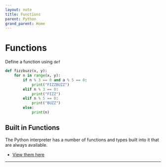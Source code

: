 ```yaml
---
layout: note
title: Functions
parent: Python
grand_parent: Home
---
```


# Functions

Define a function using `def`

```py
def fizzbuzz(x, y):
    for n in range(x, y):
        if n % 3 == 0 and a % 5 == 0:
            print("FIZZBUZZ")
        elif n % 3 == 0:
            print("FIZZ")
        elif n % 5 == 0:
            print("BUZZ")
        else:
            print(n)
```

## Built in Functions

The Python interpreter has a number of functions and types built into it that are always available.

- [View them here](https://docs.python.org/3/library/functions.html)

---
